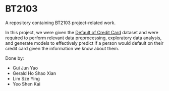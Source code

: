 # BT2103
A repository containing BT2103 project-related work.

In this project, we were given the [Default of Credit Card](https://www.kaggle.com/datasets/uciml/default-of-credit-card-clients-dataset) dataset and were required to perform relevant data preprocessing, exploratory data analysis, and generate models to effectively predict if a person would default on their credit card given the information we know about them.

Done by:
- Gui Jun Yao
- Gerald Ho Shao Xian
- Lim Sze Ying
- Yeo Shen Kai
